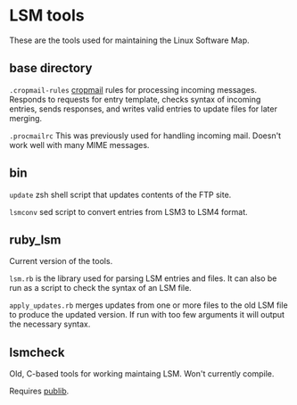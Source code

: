 LSM tools
=========

These are the tools used for maintaining the Linux Software Map.

base directory
--------------

`.cropmail-rules` [cropmail](http://opensource.bertram-scharpf.de/sites/cropmail/)
rules for processing incoming messages.  Responds to requests for entry template,
checks syntax of incoming entries, sends responses, and writes valid entries to
update files for later merging.

`.procmailrc` This was previously used for handling incoming mail.  Doesn't work
well with many MIME messages.

bin
---

`update` zsh shell script that updates contents of the FTP site.

`lsmconv` sed script to convert entries from LSM3 to LSM4 format.

ruby_lsm
--------

Current version of the tools.

`lsm.rb` is the library used for parsing LSM entries and files.
It can also be run as a script to check the syntax of an LSM file.

`apply_updates.rb` merges updates from one or more files to the old LSM file to
produce the updated version.  If run with too few arguments it will output the
necessary syntax.

lsmcheck
--------

Old, C-based tools for working maintaing LSM.  Won't currently compile.

Requires [publib](http://ftp.debian.org/debian/pool/main/p/publib/publib_0.39.orig.tar.gz).

<!-- vim: set filetype=markdown : -->
